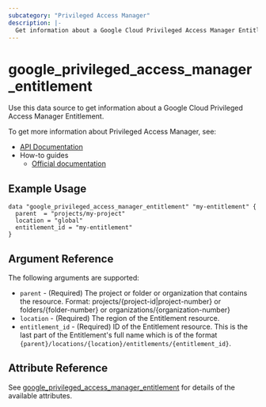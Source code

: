 ```yaml
---
subcategory: "Privileged Access Manager"
description: |-
  Get information about a Google Cloud Privileged Access Manager Entitlement.
---
```


# google_privileged_access_manager_entitlement

Use this data source to get information about a Google Cloud Privileged Access Manager Entitlement.

To get more information about Privileged Access Manager, see:

* [API Documentation](https://cloud.google.com/iam/docs/reference/pam/rest)
* How-to guides
  * [Official documentation](https://cloud.google.com/iam/docs/pam-overview)

## Example Usage

```hcl
data "google_privileged_access_manager_entitlement" "my-entitlement" {
  parent  = "projects/my-project"
  location = "global"
  entitlement_id = "my-entitlement"
}
```

## Argument Reference

The following arguments are supported:

* `parent` - (Required) The project or folder or organization that contains the resource. Format: projects/{project-id|project-number} or folders/{folder-number}  or organizations/{organization-number}
* `location` - (Required) The region of the Entitlement resource.
* `entitlement_id` - (Required) ID of the Entitlement resource. This is the last part of the Entitlement's full name which is of the format `{parent}/locations/{location}/entitlements/{entitlement_id}`.

## Attribute Reference

See [google_privileged_access_manager_entitlement](https://registry.terraform.io/providers/hashicorp/google-beta/latest/docs/resources/privileged_access_manager_entitlement#argument-reference) for details of the available attributes.
